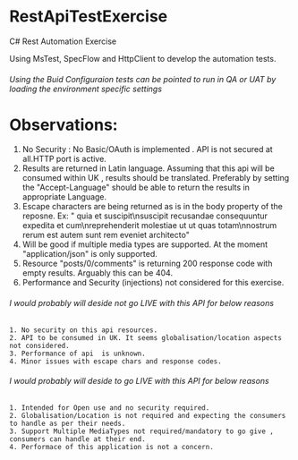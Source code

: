# RestApiTestExercise
C# Rest Automation Exercise

Using MsTest, SpecFlow and HttpClient to develop the automation tests.

###### Using the Buid Configuraion tests can be pointed to run in QA or UAT by loading the environment specific settings


# Observations:
1. No Security : No Basic/OAuth is implemented . API is not secured at all.HTTP port is active.
2. Results are returned in Latin language. Assuming that this api will be consumed within UK , results should be translated. Preferably    by setting the "Accept-Language" should be able to return the results in appropriate Language.
3. Escape characters are being returned as is in the body property of the reposne. Ex: " quia et suscipit\nsuscipit recusandae consequuntur expedita et cum\nreprehenderit molestiae ut ut quas totam\nnostrum rerum est autem sunt rem eveniet architecto"
4. Will be good if multiple media types are supported. At the moment "application/json" is only supported.
5. Resource "posts/0/comments" is returning 200 response code with empty results. Arguably this can be 404. 
6. Performance and Security (injections) not considered for this exercise.

###### I would probably will deside not go LIVE with this API for below reasons
    1. No security on this api resources.
    2. API to be consumed in UK. It seems globalisation/location aspects not considered.
    3. Performance of api  is unknown.
    4. Minor issues with escape chars and response codes.

###### I would probably will deside to go LIVE with this API for below reasons
    1. Intended for Open use and no security required.
    2. Globalisation/Location is not required and expecting the consumers to handle as per their needs.
    3. Support Multiple MediaTypes not required/mandatory to go give , consumers can handle at their end.
    4. Performace of this application is not a concern.
